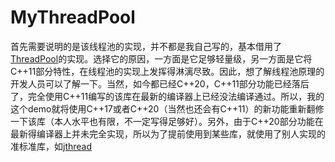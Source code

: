 # MyThreadPool
首先需要说明的是该线程池的实现，并不都是我自己写的，基本借用了[ThreadPool](https://github.com/progschj/ThreadPool)的实现。选择它的原因，一方面是它足够轻量级，另一方面是它将C++11部分特性，在线程池的实现上发挥得淋漓尽致。因此，想了解线程池原理的开发人员可以了解一下。当然，如今都已经C++20，C++11部分功能已经落后了，完全使用C++11编写的该库在最新的编译器上已经没法编译通过。所以，我的这个demo就将使用C++17或者C++20（当然也还会有C++11）的新功能重新翻修一下该库（本人水平也有限，不一定写得足够好）。另外，由于C++20部分功能在最新得编译器上并未完全实现，所以为了提前使用到某些库，就使用了别人实现的准标准库，如[jthread](https://github.com/josuttis/jthread)

